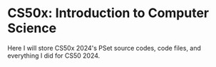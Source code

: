 # CS50x: Introduction to Computer Science
Here I will store CS50x 2024's PSet source codes, code files, and everything I did for CS50 2024.

